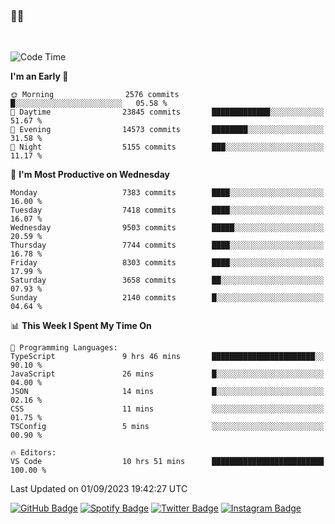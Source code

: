 ### 🤙🍺

<!-- <a href="https://github-readme-stats.vercel.app/api?username=hzak2xx&count_private=true&show_icons=true&theme=dracula">
  <img align="center" src="https://github-readme-stats.vercel.app/api?username=hzak2xx&count_private=true&show_icons=true&theme=dracula" />
</a>
</br> -->
</br>

<!--START_SECTION:waka-->
![Code Time](http://img.shields.io/badge/Code%20Time-2%2C740%20hrs%2056%20mins-blue)

**I'm an Early 🐤** 

```text
🌞 Morning                2576 commits        █░░░░░░░░░░░░░░░░░░░░░░░░   05.58 % 
🌆 Daytime                23845 commits       █████████████░░░░░░░░░░░░   51.67 % 
🌃 Evening                14573 commits       ████████░░░░░░░░░░░░░░░░░   31.58 % 
🌙 Night                  5155 commits        ███░░░░░░░░░░░░░░░░░░░░░░   11.17 % 
```
📅 **I'm Most Productive on Wednesday** 

```text
Monday                   7383 commits        ████░░░░░░░░░░░░░░░░░░░░░   16.00 % 
Tuesday                  7418 commits        ████░░░░░░░░░░░░░░░░░░░░░   16.07 % 
Wednesday                9503 commits        █████░░░░░░░░░░░░░░░░░░░░   20.59 % 
Thursday                 7744 commits        ████░░░░░░░░░░░░░░░░░░░░░   16.78 % 
Friday                   8303 commits        ████░░░░░░░░░░░░░░░░░░░░░   17.99 % 
Saturday                 3658 commits        ██░░░░░░░░░░░░░░░░░░░░░░░   07.93 % 
Sunday                   2140 commits        █░░░░░░░░░░░░░░░░░░░░░░░░   04.64 % 
```


📊 **This Week I Spent My Time On** 

```text
💬 Programming Languages: 
TypeScript               9 hrs 46 mins       ███████████████████████░░   90.10 % 
JavaScript               26 mins             █░░░░░░░░░░░░░░░░░░░░░░░░   04.00 % 
JSON                     14 mins             █░░░░░░░░░░░░░░░░░░░░░░░░   02.16 % 
CSS                      11 mins             ░░░░░░░░░░░░░░░░░░░░░░░░░   01.75 % 
TSConfig                 5 mins              ░░░░░░░░░░░░░░░░░░░░░░░░░   00.90 % 

🔥 Editors: 
VS Code                  10 hrs 51 mins      █████████████████████████   100.00 % 
```


 Last Updated on 01/09/2023 19:42:27 UTC
<!--END_SECTION:waka-->

[![GitHub Badge](https://img.shields.io/badge/GitHub-100000?style=for-the-badge&logo=github&logoColor=white)](https://github.com/hzak2xx)
[![Spotify Badge](https://img.shields.io/badge/Spotify-1ED760?&style=for-the-badge&logo=spotify&logoColor=white)](https://open.spotify.com/user/uf90s6sbbh75a1mt44clkhkvf)
[![Twitter Badge](https://img.shields.io/badge/Twitter-1DA1F2?style=for-the-badge&logo=twitter&logoColor=white)](https://twitter.com/hzak2xx)
[![Instagram Badge](https://img.shields.io/badge/Instagram-E4405F?style=for-the-badge&logo=instagram&logoColor=white)](https://www.instagram.com/hzak2xx/)
